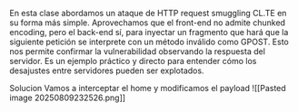 En esta clase abordamos un ataque de HTTP request smuggling CL.TE en su forma más simple. Aprovechamos que el front-end no admite chunked encoding, pero el back-end sí, para inyectar un fragmento que hará que la siguiente petición se interprete con un método inválido como GPOST. Esto nos permite confirmar la vulnerabilidad observando la respuesta del servidor. Es un ejemplo práctico y directo para entender cómo los desajustes entre servidores pueden ser explotados.

Solucion
Vamos a interceptar el home y modificamos el payload
![[Pasted image 20250809232526.png]]
